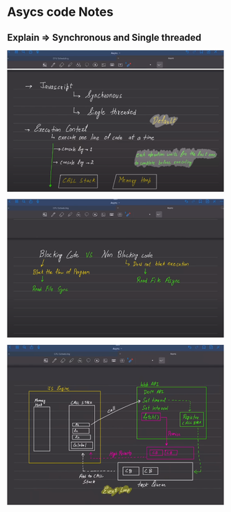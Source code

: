 # Asycs code Notes
 ## Explain => Synchronous and Single threaded

![alt text](image.png)

![alt text](image-1.png)

![alt text](image-2.png)